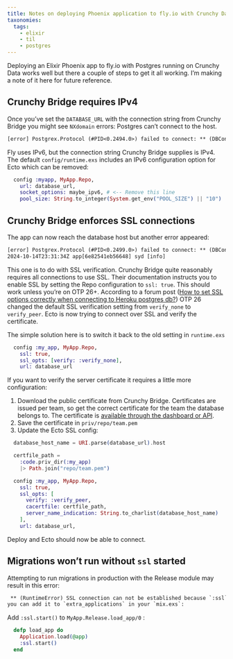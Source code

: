 ```yaml
---
title: Notes on deploying Phoenix application to fly.io with Crunchy Data postgres
taxonomies:
  tags:
    - elixir
    - til
    - postgres
---
```


Deploying an Elixir Phoenix app to fly.io with Postgres running on Crunchy Data works well but there a couple of steps to get it all working. I’m making a note of it here for future reference.

## Crunchy Bridge requires IPv4

Once you’ve set the `DATABASE_URL` with the connection string from Crunchy Bridge you might see `NXdomain` errors: Postgres can’t connect to the host.

```txt
[error] Postgrex.Protocol (#PID<0.2494.0>) failed to connect: ** (DBConnection.ConnectionError) tcp connect (p.56vnpfhikjfn5k54wdvvweir44.db.postgresbridge.com:5432): non-existing domain - :nxdomain
```

Fly uses IPv6, but the connection string Crunchy Bridge supplies is IPv4. The default `config/runtime.exs` includes an IPv6 configuration option for Ecto which can be removed:

```elixir
  config :myapp, MyApp.Repo,
    url: database_url,
    socket_options: maybe_ipv6, # <-- Remove this line
    pool_size: String.to_integer(System.get_env("POOL_SIZE") || "10")
```

## Crunchy Bridge enforces SSL connections

The app can now reach the database host but another error appeared:

```txt
[error] Postgrex.Protocol (#PID<0.2499.0>) failed to connect: ** (DBConnection.ConnectionError) ssl connect: Options (or their values) can not be combined: [{verify,verify_peer},
2024-10-14T23:31:34Z app[6e82541eb56648] syd [info]                                                {cacerts,undefined}] - {:options, :incompatible, [verify: :verify_peer, cacerts: :undefined]}
```

 This one is to do with SSL verification. Crunchy Bridge quite reasonably requires all connections to use SSL. Their documentation instructs you to enable SSL by setting the Repo configuration to `ssl: true`. This should work unless you’re on OTP 26+. According to a forum post ([How to set SSL options correctly when connecting to Heroku postgres db?](https://elixirforum.com/t/how-to-set-ssl-options-correctly-when-connecting-to-heroku-postgres-db/59426/2?u=msmithstubbs)) OTP 26 changed the default SSL verification setting from `verify_none` to `verify_peer`.  Ecto is now trying to connect over SSL and verify the certificate.

The simple solution here is to switch it back to the old setting in `runtime.exs`

```elixir
  config :my_app, MyApp.Repo,
    ssl: true,
    ssl_opts: [verify: :verify_none],
    url: database_url
```

If you want to verify the server certificate it requires a little more configuration:

1. Download the public certificate from Crunchy Bridge. Certificates are issued per team, so get the correct certificate for the team the database belongs to. The certificate is [available through the dashboard or API](https://docs.crunchybridge.com/concepts/ssl).
2. Save the certificate in `priv/repo/team.pem`
3. Update the Ecto SSL config:

```elixir
  database_host_name = URI.parse(database_url).host

  certfile_path =
    :code.priv_dir(:my_app)
    |> Path.join("repo/team.pem")

  config :my_app, MyApp.Repo,
    ssl: true,
    ssl_opts: [
      verify: :verify_peer,
      cacertfile: certfile_path,
      server_name_indication: String.to_charlist(database_host_name)
    ],
    url: database_url,

```

Deploy and Ecto should now be able to connect.

## Migrations won’t run without `ssl` started

Attempting to run migrations in production with the Release module may result in this error:

```txt
 ** (RuntimeError) SSL connection can not be established because `:ssl` application is not started,
you can add it to `extra_applications` in your `mix.exs`:
```

Add `:ssl.start()` to  `MyApp.Release.load_app/0` :

```elixir
  defp load_app do
    Application.load(@app)
    :ssl.start()
  end
```
